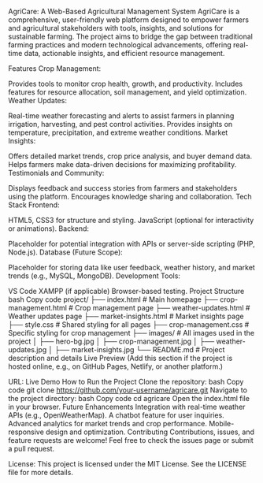 AgriCare: A Web-Based Agricultural Management System
AgriCare is a comprehensive, user-friendly web platform designed to empower farmers and agricultural stakeholders with tools, insights, and solutions for sustainable farming. The project aims to bridge the gap between traditional farming practices and modern technological advancements, offering real-time data, actionable insights, and efficient resource management.

Features
Crop Management:

Provides tools to monitor crop health, growth, and productivity.
Includes features for resource allocation, soil management, and yield optimization.
Weather Updates:

Real-time weather forecasting and alerts to assist farmers in planning irrigation, harvesting, and pest control activities.
Provides insights on temperature, precipitation, and extreme weather conditions.
Market Insights:

Offers detailed market trends, crop price analysis, and buyer demand data.
Helps farmers make data-driven decisions for maximizing profitability.
Testimonials and Community:

Displays feedback and success stories from farmers and stakeholders using the platform.
Encourages knowledge sharing and collaboration.
Tech Stack
Frontend:

HTML5, CSS3 for structure and styling.
JavaScript (optional for interactivity or animations).
Backend:

Placeholder for potential integration with APIs or server-side scripting (PHP, Node.js).
Database (Future Scope):

Placeholder for storing data like user feedback, weather history, and market trends (e.g., MySQL, MongoDB).
Development Tools:

VS Code
XAMPP (if applicable)
Browser-based testing.
Project Structure
bash
Copy code
project/
├── index.html                  # Main homepage
├── crop-management.html        # Crop management page
├── weather-updates.html        # Weather updates page
├── market-insights.html        # Market insights page
├── style.css                   # Shared styling for all pages
├── crop-management.css         # Specific styling for crop management
├── images/                     # All images used in the project
│   ├── hero-bg.jpg
│   ├── crop-management.jpg
│   ├── weather-updates.jpg
│   ├── market-insights.jpg
└── README.md                   # Project description and details
Live Preview
(Add this section if the project is hosted online, e.g., on GitHub Pages, Netlify, or another platform.)

URL: Live Demo
How to Run the Project
Clone the repository:
bash
Copy code
git clone https://github.com/your-username/agricare.git
Navigate to the project directory:
bash
Copy code
cd agricare
Open the index.html file in your browser.
Future Enhancements
Integration with real-time weather APIs (e.g., OpenWeatherMap).
A chatbot feature for user inquiries.
Advanced analytics for market trends and crop performance.
Mobile-responsive design and optimization.
Contributing
Contributions, issues, and feature requests are welcome! Feel free to check the issues page or submit a pull request.

License:
This project is licensed under the MIT License. See the LICENSE file for more details.
